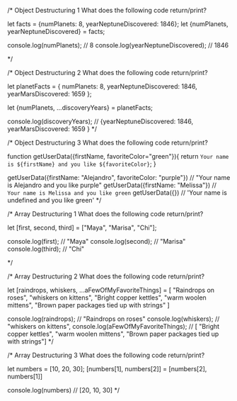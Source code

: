 /* 
Object Destructuring 1
What does the following code return/print?

let facts = {numPlanets: 8, yearNeptuneDiscovered: 1846};
let {numPlanets, yearNeptuneDiscovered} = facts;

console.log(numPlanets); // 8
console.log(yearNeptuneDiscovered); // 1846

*/


/*
Object Destructuring 2
What does the following code return/print?

let planetFacts = {
  numPlanets: 8,
  yearNeptuneDiscovered: 1846,
  yearMarsDiscovered: 1659
};

let {numPlanets, ...discoveryYears} = planetFacts;

console.log(discoveryYears); // {yearNeptuneDiscovered: 1846, yearMarsDiscovered: 1659
}
*/



/*
Object Destructuring 3
What does the following code return/print?

function getUserData({firstName, favoriteColor="green"}){
  return `Your name is ${firstName} and you like ${favoriteColor}`;
}

getUserData({firstName: "Alejandro", favoriteColor: "purple"}) // "Your name is Alejandro and you like purple"
getUserData({firstName: "Melissa"}) // `Your name is Melissa and you like green`
getUserData({}) // 'Your name is undefined and you like green'
*/


/*
Array Destructuring 1
What does the following code return/print?

let [first, second, third] = ["Maya", "Marisa", "Chi"];

console.log(first); // "Maya"
console.log(second); // "Marisa"
console.log(third); // "Chi"

*/

/*
Array Destructuring 2
What does the following code return/print?

let [raindrops, whiskers, ...aFewOfMyFavoriteThings] = [
  "Raindrops on roses",
  "whiskers on kittens",
  "Bright copper kettles",
  "warm woolen mittens",
  "Brown paper packages tied up with strings"
]

console.log(raindrops); // "Raindrops on roses"
console.log(whiskers); // "whiskers on kittens",
console.log(aFewOfMyFavoriteThings); // [ "Bright copper kettles", "warm woolen mittens", "Brown paper packages tied up with strings"]
*/

/* Array Destructuring 3
What does the following code return/print?

let numbers = [10, 20, 30];
[numbers[1], numbers[2]] = [numbers[2], numbers[1]]

console.log(numbers) // [20, 10, 30]
*/
